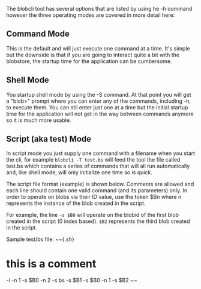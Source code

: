 The blobcli tool has several options that are listed by using he -h command
however the three operating modes are covered in more detail here:

Command Mode
------------
This is the default and will just execute one command at a time. It's simple
but the downside is that if you are going to interact quite a bit with the
blobstore, the startup time for the application can be cumbersome.

Shell Mode
----------
You startup shell mode by using the -S command. At that point you will get
a "blob>" prompt where you can enter any of the commands, including -h,
to execute them. You can stil enter just one at a time but the initial
startup time for the application will not get in the way between commands
anymore so it is much more usable.

Script (aka test) Mode
----------------------
In script mode you just supply one command with a filename when you start
the cli, for example `blobcli -T test.bs` will feed the tool the file
called test.bs which contains a series of commands that will all run
automatically and, like shell mode, will only initialize one time so is
quick.  

The script file format (example) is shown below.  Comments are allowed and
each line should contain one valid command (and its parameters) only. In
order to operate on blobs via their ID value, use the token $Bn where n
represents the instance of the blob created in the script.

For example, the line `-s $B0` will operate on the blobid of the first
blob created in the script (0 index based). `$B2` represents the third
blob created in the script.

Sample test/bs file:
~~{.sh}
# this is a comment
-i
-n 1
-s $B0
-n 2
-s bs
-s $B1
-s $B0
-n 1
-s $B2
~~


